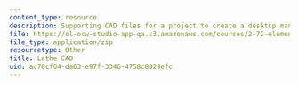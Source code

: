 ```yaml
---
content_type: resource
description: Supporting CAD files for a project to create a desktop manual lathe.
file: https://ol-ocw-studio-app-qa.s3.amazonaws.com/courses/2-72-elements-of-mechanical-design-spring-2009/ac70cf04da63e97f33464758c8029efc_lathe09.zip
file_type: application/zip
resourcetype: Other
title: Lathe CAD
uid: ac70cf04-da63-e97f-3346-4758c8029efc
---
```

